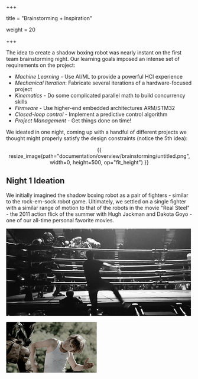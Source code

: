 +++

title = "Brainstorming + Inspiration"

weight = 20

+++

The idea to create a shadow boxing robot was nearly instant on the first team brainstorming night. Our  learning goals imposed an intense set of requirements on the project:

- *Machine Learning* - Use AI/ML to provide a powerful HCI experience
- *Mechanical Iteration*: Fabricate several iterations of a hardware-focused project
- *Kinematics* - Do some complicated parallel math to build concurrency skills
- *Firmware* - Use higher-end embedded architectures ARM/STM32
- *Closed-loop control* - Implement a predictive control algorithm
- *Project Management* - Get things done on time!

We ideated in one night, coming up with a handful of different projects we thought might properly satisfy the design constraints (notice the 5th idea):

<center>
{{ resize_image(path="documentation/overview/brainstorming/untitled.png", width=0, height=500, op="fit_height") }}
</center>

## Night 1 Ideation

We initially imagined the shadow boxing robot as a pair of fighters - similar to the rock-em-sock robot game. Ultimately, we settled on a single fighter with a similar range of motion to that of the robots in the movie "Real Steel" - the 2011 action flick of the summer with Hugh Jackman and Dakota Goyo - one of our all-time personal favorite movies.


![hughbouncing.gif](hughbouncing.gif)

![kiddancing.gif](kiddancing.gif)
